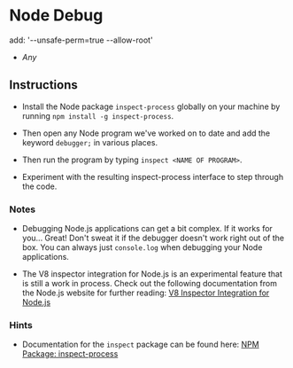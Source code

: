 # Node Debug
add: '--unsafe-perm=true --allow-root'

* *Any*

## Instructions

* Install the Node package `inspect-process` globally on your machine by running `npm install -g inspect-process`.

* Then open any Node program we've worked on to date and add the keyword `debugger;` in various places.

* Then run the program by typing `inspect <NAME OF PROGRAM>`.

* Experiment with the resulting inspect-process interface to step through the code.

### Notes

* Debugging Node.js applications can get a bit complex. If it works for you... Great! Don't sweat it if the debugger doesn't work right out of the box. You can always just `console.log` when debugging your Node applications.

* The V8 inspector integration for Node.js is an experimental feature that is still a work in process. Check out the following documentation from the Node.js website for further reading: [V8 Inspector Integration for Node.js](https://nodejs.org/api/debugger.html#debugger_v8_inspector_integration_for_node_js)

### Hints

* Documentation for the `inspect` package can be found here: [NPM Package: inspect-process](https://www.npmjs.com/package/inspect-process)
